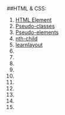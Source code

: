 ##HTML & CSS:

1. [HTML Element](https://developer.mozilla.org/en-US/docs/Web/HTML/Element)
1. [Pseudo-classes](https://developer.mozilla.org/en-US/docs/Web/CSS/Pseudo-classes)
1. [Pseudo-elements](https://developer.mozilla.org/en-US/docs/Web/CSS/Pseudo-elements)
1. [nth-child](https://css-tricks.com/how-nth-child-works/)
1. [learnlayout](http://learnlayout.com/toc.html)
1. []()
1. []()
1. []()
1. []()
1. []()
1. []()
1. []()
1. []()
1. []()
1. []()
